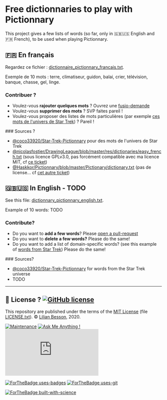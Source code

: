 # Free dictionnaries to play with Pictionnary

This project gives a few lists of words (so far, only in :gb::us: English and :fr: French), to be used when playing Pictionnary.

## :fr: En français
Regardez ce fichier : [dictionnaire_pictionnary_francais.txt](dictionnaire_pictionnary_francais.txt).

Exemple de 10 mots : terre, climatiseur, guidon, balai, crier, télévision, banque, chasse, gel, linge.

### Contribuer ?
- Voulez-vous **rajouter quelques mots** ? Ouvrez une [fusio-demande](TODO)
- Voulez-vous **supprimer des mots** ? SVP faites pareil !
- Voulez-vous proposer des listes de mots particulières (par exemple [ces mots de l'univers de Star Trek](https://github.com/coco33920/Star-Trek-Pictionnary/blob/master/startrek_pictionnary_en.txt)) ? Pareil !

### Sources ?
- [@coco33920/Star-Trek-Pictionnary](https://github.com/coco33920/Star-Trek-Pictionnary/) pour des mots de l'univers de Star Trek
- [@nicolasfostier/DrawingLeague/blob/master/res/dictionaries/easy_french.txt](https://github.com/nicolasfostier/DrawingLeague/blob/master/res/dictionaries/easy_french.txt) (sous licence GPLv3.0, pas forcément compatible avec ma licence MIT, cf [ce ticket](https://github.com/nicolasfostier/DrawingLeague/issues/1))
- [@Haskkor/Pictionnary/blob/master/Pictionary/dictionary.txt](https://github.com/Haskkor/Pictionnary/blob/master/Pictionary/dictionary.txt) (pas de license... cf [cet autre ticket](https://github.com/Haskkor/Pictionnary/issues/1))

## :gb::us: In English - TODO

See this file: [dictionnary_pictionnary_english.txt](dictionnary_pictionnary_english.txt).

Example of 10 words: TODO

### Contribute?
- Do you want to **add a few words**? Please [open a pull-request](TODO)
- Do you want to **delete a few words?** Please do the same!
- Do you want to add a list of domain-specific words? (see this example of [words from Star Trek](https://github.com/coco33920/Star-Trek-Pictionnary/blob/master/startrek_pictionnary_en.txt)) Please do the same!

### Sources?
- [@coco33920/Star-Trek-Pictionnary](https://github.com/coco33920/Star-Trek-Pictionnary/) for words from the Star Trek universe
- TODO

---

## :scroll: License ? [![GitHub license](https://img.shields.io/github/license/Naereen/Free-dictionnaries-for-Pictionnary.svg)](https://github.com/Naereen/Free-dictionnaries-for-Pictionnary/blob/master/LICENSE)
This repository are published under the terms of the [MIT License](https://lbesson.mit-license.org/) (file [LICENSE.txt](LICENSE.txt)).
© [Lilian Besson](https://GitHub.com/Naereen), 2020.

[![Maintenance](https://img.shields.io/badge/Maintained%3F-yes-green.svg)](https://GitHub.com/Naereen/Free-dictionnaries-for-Pictionnary/graphs/commit-activity)
[![Ask Me Anything !](https://img.shields.io/badge/Ask%20me-anything-1abc9c.svg)](https://GitHub.com/Naereen/ama)
[![Analytics](https://ga-beacon.appspot.com/UA-38514290-17/github.com/Naereen/Free-dictionnaries-for-Pictionnary/README.md?pixel)](https://GitHub.com/Naereen/Free-dictionnaries-for-Pictionnary/)

[![ForTheBadge uses-badges](http://ForTheBadge.com/images/badges/uses-badges.svg)](http://ForTheBadge.com)
[![ForTheBadge uses-git](http://ForTheBadge.com/images/badges/uses-git.svg)](https://GitHub.com/)

[![ForTheBadge built-with-science](http://ForTheBadge.com/images/badges/built-with-science.svg)](https://GitHub.com/Naereen/)
